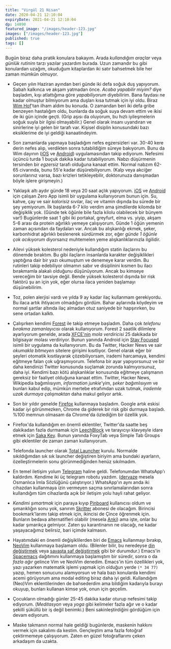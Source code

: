```yaml
---
title: "Virgül 21 Nisan"
date: 2020-04-21 12:10:04
expiryDate: 2021-04-21 12:10:04
dp: 14890
featured_image: "/images/header-123.jpg"
images: ["/images/header-123.jpg"]
published: true
tags: []
---
```




Bugün biraz daha pratik konulara bakayım. Arada *kullandığım araçlar* veya *günlük rutinim* tarzı yazılar yazardım burada. Uzun zamandır bu gibi konulardan uzağım, okuduğum kitaplardan iki satır bahsetmek bile her zaman mümkün olmuyor. 

- Geçen yılın Haziran ayından beri günde iki defa soğuk duş yapıyorum. Sabah kalkınca ve akşam yatmadan önce. *Acaba yapabilir miyim?* diye başladım, kışı atlattığıma göre *yapabiliyorum* diyebilirim. Bana faydası ne kadar olmuştur bilmiyorum ama duşları kısa tutmak için iyi oldu. Biraz [Wim Hof](https://www.wimhofmethod.com/)'tan ilham aldım bu konuda. O zamandan beri iki defa gribe benzeyen hastalığım oldu, bunlarda da soğuk suya devam ettim ve ikisi de iki gün içinde geçti. (Grip aşısı da oluyorum, bu hızlı iyileşmelerin soğuk suyla bir ilgisi olmayabilir.) Genel olarak insanı uyandıran ve sinirlerine iyi gelen bir tarafı var. Kişisel disiplin konusundaki bazı eksiklerime de iyi geldiği kanaatindeyim. 

- Son zamanlarda yapmaya başladığım nefes egzersizleri var. 30-40 kere derin nefes alıp, verdikten sonra tutabildiğim süreye bakıyorum. Bunu da Wim dayının ([iOS](https://apps.apple.com/us/app/wim-hof-method/id890471578) ve [Android](https://play.google.com/store/apps/details?id=nl.deckeron.apps.innerfire&hl=en_US)) uygulamasından takip ediyorum. Nefesimi üçüncü turda 1 buçuk dakika kadar tutabiliyorum. Nabzı düşürmenin tersinden bir *egzersiz* tarafı olduğuna kanaat ettim. Normal nabzım 62-65 civarında, bunu 55'e kadar düşürebiliyorum. (Kalp veya akciğer sorunlarınız varsa, bazı krizleri tetikleyebilir, doktorunuza danışmadan böyle işlere girişmeyin.)

- Yaklaşık altı aydır günde 18 veya 20 saat açlık yapıyorum. [iOS](https://apps.apple.com/us/app/zero-fasting-tracker/id1168348542) ve [Android](https://play.google.com/store/apps/details?id=com.zerofasting.zero&hl=en_US) için çalışan Zero App isimli bir uygulama kullanıyorum bunun için. Su, kahve, çay ve sair *kalorisiz* sıvılar, ilaç ve vitamin dışında bu sürede bir şey yemiyorum. İlk başlarda 6-7 kilo verdim ama şimdilerde kilomda bir değişiklik yok. (Günde tek öğünle bile fazla kilolu olabilecek bir bünyem var!) Bugünlerde saat 1 gibi iki portakal, greyfurt, elma vs. yiyip, akşam 5-6 arası da protein ağırlıklı yemeye çalışıyorum. Günde 1 öğün yemenin zaman açısından da faydaları var. Ancak bu alışkanlığı ekmek, şeker, karbonhidrat ağırlıklı beslenerek sürdürmek zor, eğer *günde 1 öğünle çok acıkıyorum* diyorsanız muhtemelen yeme alışkanlıklarınızla ilgilidir. 

- Ailevi yüksek kolesterol nedeniyle kullandığım statin ilaçlarını bu dönemde bıraktım. Bu gibi ilaçların insanlarda karakter değişiklikleri yaptığına dair bir yazı okumuştum ve denemeye karar verdim. Bu rutinleri takip edebiliyor olmamın sabır ve disiplinini kısmen bu ilacı bırakmamla alakalı olduğunu düşünüyorum. Ancak bu kimseye vereceğim bir tavsiye değil. Bende yüksek kolesterol dışında bir risk faktörü şu an için yok, eğer olursa ilaca yeniden başlamayı düşünebilirim. 

- Toz, polen alerjisi vardı ve yılda 9 ay kadar ilaç kullanmam gerekiyordu. Bu ilaca artık ihtiyacım olmadığını gördüm. Bahar aylarında köydeyim ve normal şartlar altında ilaç almadan otuz saniyede bir hapşırırken, bu sene ortadan kalktı. 

- Çalışırken kendimi [Forest](https://www.forestapp.cc/) ile takip etmeye başladım. Daha çok *telefonu bırakma zamanlayıcısı* olarak kullanıyorum. Forest 2 saatlik dilimlere ayarlıyorum genelde, arada [XFCE'nin](https://xfce.org/) *mola verdiricisi* 25 dakikada bir bilgisayar molası verdiriyor. Bunun yanında Android için [Stay Focused](https://play.google.com/store/apps/details?id=com.stayfocused&hl=en_US) isimli bir uygulama da kullanıyorum. Bu da Twitter, Hacker News ve sair *okumakla bitmeyen* sitelere girişimi kısıtlıyor. Genel olarak eğer bir şeyleri otomatik kısıtlayarak çözebiliyorsam, irademi harcamaya, kendimi eğitmeye falan çok uğraşmıyorum. Telefona bir ayar yapıyorsunuz ve bir daha kendinizi Twitter konusunda suçlamak zorunda kalmıyorsunuz, daha iyi. Kendimi bazı kötü alışkanlıklar konusunda eğitmeye çalışmanın gereksiz bir faaliyet olduğuna kanaat ettim. Twitter, Hacker News, Wikipedia bağımlısıyım, *information junkie*'yim, *şeker bağımlısıyım* ve bunları kabul edip, mümkün mertebe etrafımdan uzak tutmak, *irademle uzak durmaya çalışmaktan* daha makul geliyor artık. 

- Son bir yıldır genelde [Firefox](https://www.mozilla.org/en-US/firefox/new/) kullanmaya başladım. Google artık eskisi kadar *iyi* görünmezken, Chrome da giderek bir risk gibi durmaya başladı. %100 memnun olmasam da Chrome'da özlediğim bir özellik yok. 

- Firefox'da kullandığım en önemli eklentiler, Twitter'da saatte beş dakikadan fazla durmamak için [LeechBlock](https://www.proginosko.com/leechblock/) ve tarayıcıyı klavyeyle idare etmek için [Saka Key](https://key.saka.io/docs/about/introduction). Bunun yanında FoxyTab veya Simple Tab Groups gibi eklentiler de zaman zaman kullanıyorum. 

- Telefonda launcher olarak [Total Launcher](https://play.google.com/store/apps/details?id=com.ss.launcher2&hl=en_US) kurulu. Normalde sıkıldığımdan sık sık launcher değiştiren biriyim ama bundaki ayarların, özelleştirmelerin sonu görünmediğinden henüz sıkılmadım. 

- En temel iletişim yolum [Telegram](https://telegram.org/) haline geldi. Telefonumdan WhatsApp'ı kaldırdım. Kendime iki üç telegram robotu yazdım. ([dervaze](https://t.me/dervaze_bot) mesela Osmanlıca İmla Sözlüğünü çalıştırıyor.) WhatsApp'ın aynı anda iki cihazdan kullanmaya izin vermeyen saçma sınırlamalarından sonra kullandığım tüm cihazlarda açık bir iletişim yolu hayli rahat geliyor. 

- *Kendimi şımartmak* için paraya kıyıp [Pinboard](https://pinboard.in/u:iex) kullanıcısı oldum ve şımarıklığın sonu yok, sanırım [Skritter](https://skritter.com/) abonesi de olacağım. Birincisi bookmark'larımı takip etmek için, ikincisi de Çince öğrenmek için. Bunların bedava alternatifleri olabilir (mesela [Anki](https://apps.ankiweb.net/)) ama işte, onlar bu kadar şımarıkça gelmiyor. Zaten şu karantinanın ne olacağı, ne kadar yaşayacağımız belirsiz, bari içimde kalmasın. 

- Hayatımdaki en önemli değişiklilerden biri de [Emacs](https://www.gnu.org/software/emacs/) kullanmayı bırakıp, [NeoVim](https://neovim.io/) kullanmaya başlamam oldu. (Bilenler bilir, bu neredeyse [din değiştirmek](https://www.emacswiki.org/emacs/ChurchOfEmacs) veya [savaşta saf değiştirmek](https://en.wikipedia.org/wiki/Editor_war) gibi bir durumdur.) Emacs'in [Spacemacs](https://www.spacemacs.org/) dağıtımını kullanmaya başlamıştım bir süredir, sonra o da *fazla ağır* gelince Vim ve NeoVim denedim. Emacs'in tüm özellikleri yok, yazı yazarken matematik işlemi yapmak için olduğun yerde `(* 34 77)` yazıp, hemen sonucunu alamıyorsun ve hala bazı konularda kendimi acemi görüyorum ama modal editing biraz daha iyi geldi. Kullandığım (Neo)Vim eklentilerinden de bahsederdim ama bildiğim kadarıyla burayı okuyup, bunları kullanan kimse yok, onun için geçelim. 

- Çocukların olmadığı günler 25-45 dakika kadar oturup nefesimi takip ediyorum. (*Meditasyon* veya *yoga* gibi kelimeler fazla ağır ve o kadar şekilli şüküllü bir iş değil benimki.) Beni sakinleştirdiğini gördüğüm için devam ediyorum. 

- Maske takmanın normal hale geldiği bugünlerde, maskenin hakkını vermek için sakalımı da kestim. Gençleştim ama fazla fotoğraf çektirmemeye çalışıyorum. Zaten en güzel fotoğraflarımı çeken arkadaşım da uzakta. 


